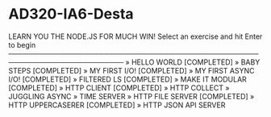 # AD320-IA6-Desta

   LEARN YOU THE NODE.JS FOR MUCH WIN!
   Select an exercise and hit Enter to begin
   ─────────────────────────────────────────────────────────────────────────
   » HELLO WORLD                                                 [COMPLETED]
   » BABY STEPS                                                  [COMPLETED]
   » MY FIRST I/O!                                               [COMPLETED]
   » MY FIRST ASYNC I/O!                                         [COMPLETED]
   » FILTERED LS                                                 [COMPLETED]
   » MAKE IT MODULAR                                             [COMPLETED]
   » HTTP CLIENT                                                 [COMPLETED]
   » HTTP COLLECT
   » JUGGLING ASYNC
   » TIME SERVER
   » HTTP FILE SERVER                                            [COMPLETED]
   » HTTP UPPERCASERER                                           [COMPLETED]
   » HTTP JSON API SERVER
